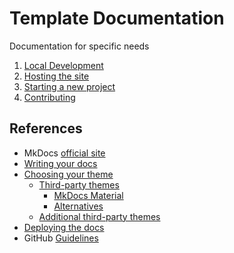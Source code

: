 # Template Documentation

Documentation for specific needs

1. [Local Development](local-development.md)
2. [Hosting the site](./hosting-site.md)
3. [Starting a new project](./new-project.md)
4. [Contributing](./CONTRIBUTING.md)

## References

- MkDocs [official site](https://www.mkdocs.org/getting-started/)
- [Writing your docs](https://www.mkdocs.org/user-guide/writing-your-docs/)
- [Choosing your theme](https://www.mkdocs.org/user-guide/choosing-your-theme/)
  - [Third-party themes](https://github.com/mkdocs/mkdocs/wiki/MkDocs-Themes)
    - [MkDocs Material](https://squidfunk.github.io/mkdocs-material/getting-started/)
    - [Alternatives](https://squidfunk.github.io/mkdocs-material/alternatives/)
  - [Additional third-party themes](https://www.wheelodex.org/entry-points/mkdocs.themes/)
- [Deploying the docs](https://www.mkdocs.org/user-guide/deploying-your-docs/)
- GitHub [Guidelines](https://docs.github.com/en/communities/setting-up-your-project-for-healthy-contributions/creating-a-default-community-health-file)
